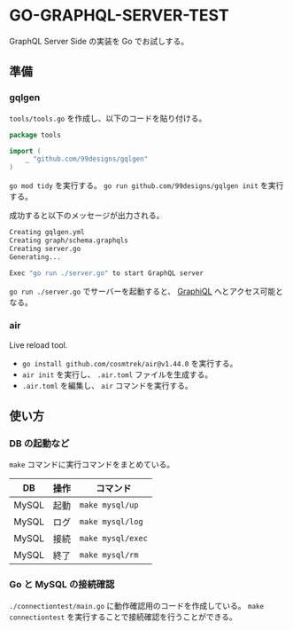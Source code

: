 # GO-GRAPHQL-SERVER-TEST

GraphQL Server Side の実装を Go でお試しする。

## 準備

### gqlgen

`tools/tools.go` を作成し、以下のコードを貼り付ける。

```go
package tools

import (
	_ "github.com/99designs/gqlgen"
)
```

`go mod tidy` を実行する。
`go run github.com/99designs/gqlgen init` を実行する。

成功すると以下のメッセージが出力される。

```sh
Creating gqlgen.yml
Creating graph/schema.graphqls
Creating server.go
Generating...

Exec "go run ./server.go" to start GraphQL server
```

`go run ./server.go` でサーバーを起動すると、 [GraphiQL](http://localhost:8080/) へとアクセス可能となる。

### air

Live reload tool.

- `go install github.com/cosmtrek/air@v1.44.0` を実行する。
- `air init` を実行し、 `.air.toml` ファイルを生成する。
- `.air.toml` を編集し、 `air` コマンドを実行する。

## 使い方

### DB の起動など

`make` コマンドに実行コマンドをまとめている。

| DB    | 操作 | コマンド          |
| ----- | ---- | ----------------- |
| MySQL | 起動 | `make mysql/up`   |
| MySQL | ログ | `make mysql/log`  |
| MySQL | 接続 | `make mysql/exec` |
| MySQL | 終了 | `make mysql/rm`   |

### Go と MySQL の接続確認

`./connectiontest/main.go` に動作確認用のコードを作成している。
`make connectiontest` を実行することで接続確認を行うことができる。
